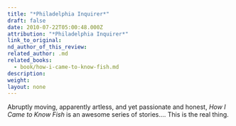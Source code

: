 ```yaml
---
title: "*Philadelphia Inquirer*"
draft: false
date: 2010-07-22T05:00:48.000Z
attribution: "*Philadelphia Inquirer*"
link_to_original:
nd_author_of_this_review:
related_author: .md
related_books:
  - book/how-i-came-to-know-fish.md
description:
weight:
layout: none
---
```

Abruptly moving, apparently artless, and yet passionate and honest, *How I Came to Know Fish* is an awesome series of stories.... This is the real thing.

